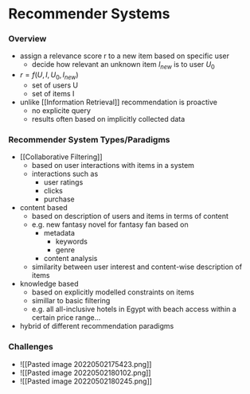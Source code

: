 # Recommender Systems
### Overview
+ assign a relevance score r to a new item based on specific user
	+ decide how relevant an unknown item $I_{new}$ is to user $U_0$
+ $r=f(U,I,U_0,I_{new})$
	+ set of users U
	+ set of items I
+ unlike [[Information Retrieval]] recommendation is proactive
	+ no explicite query
	+ results often based on implicitly collected data

### Recommender System Types/Paradigms
+ [[Collaborative Filtering]]
	+ based on user interactions with items in a system
	+ interactions such as
		+ user ratings
		+ clicks
		+ purchase
+ content based
	+ based on description of users and items in terms of content
	+ e.g. new fantasy novel for fantasy fan based on
		+ metadata
			+ keywords
			+ genre
		+ content analysis
	+ similarity between user interest and content-wise description of items
+ knowledge based
	+ based on explicitly modelled constraints on items
	+ simillar to basic filtering
	+ e.g. all all-inclusive hotels in Egypt with beach access within a certain price range...
+ hybrid of different recommendation paradigms

### Challenges
+ ![[Pasted image 20220502175423.png]]
+ ![[Pasted image 20220502180102.png]]
+ ![[Pasted image 20220502180245.png]]